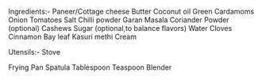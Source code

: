 Ingredients:-
Paneer/Cottage cheese
Butter 
Coconut oil
Green Cardamoms
Onion
Tomatoes
Salt
Chilli powder
Garan Masala
Coriander Powder (optional)
Cashews
Sugar (optional,to balance flavors)
Water
Cloves
Cinnamon
Bay leaf
Kasuri methi
Cream

Utensils:-
Stove

Frying Pan
Spatula
Tablespoon
Teaspoon
Blender 

